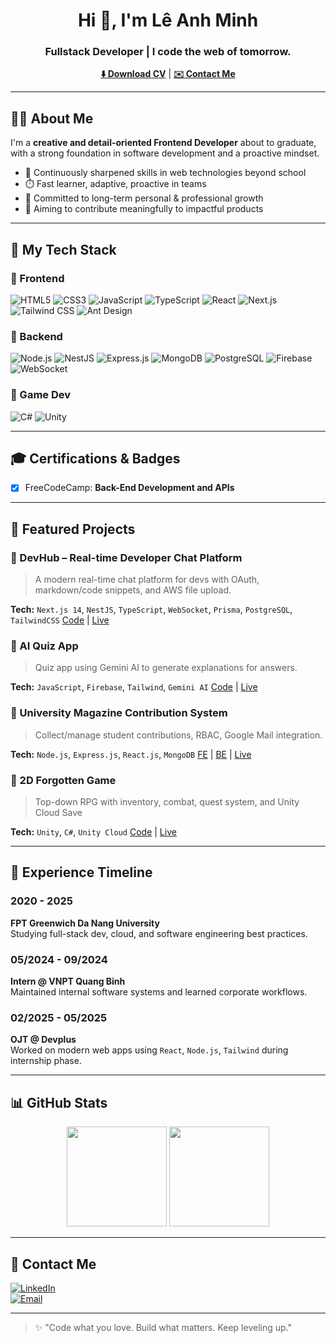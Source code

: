 <h1 align="center">Hi 👋, I'm Lê Anh Minh</h1>
<h3 align="center">Fullstack Developer | I code the web of tomorrow.</h3>

<p align="center">
  <a href="https://your-link-cv.com"><strong>⬇️ Download CV</strong></a> |
  <a href="mailto:your@email.com"><strong>✉️ Contact Me</strong></a>
</p>

---

## 🙋‍♂️ About Me

I'm a **creative and detail-oriented Frontend Developer** about to graduate, with a strong foundation in software development and a proactive mindset.

- 🌟 Continuously sharpened skills in web technologies beyond school
- ⏱️ Fast learner, adaptive, proactive in teams
- 🌟 Committed to long-term personal & professional growth
- 🚀 Aiming to contribute meaningfully to impactful products

---

## 💪 My Tech Stack

### 🔹 Frontend
![HTML5](https://img.shields.io/badge/-HTML5-black?style=flat-square&logo=html5)
![CSS3](https://img.shields.io/badge/-CSS3-black?style=flat-square&logo=css3)
![JavaScript](https://img.shields.io/badge/-JavaScript-black?style=flat-square&logo=javascript)
![TypeScript](https://img.shields.io/badge/-TypeScript-black?style=flat-square&logo=typescript)
![React](https://img.shields.io/badge/-React-black?style=flat-square&logo=react)
![Next.js](https://img.shields.io/badge/-Next.js-black?style=flat-square&logo=next.js)
![Tailwind CSS](https://img.shields.io/badge/-TailwindCSS-black?style=flat-square&logo=tailwind-css)
![Ant Design](https://img.shields.io/badge/-AntDesign-black?style=flat-square&logo=ant-design)

### 🔹 Backend
![Node.js](https://img.shields.io/badge/-Node.js-black?style=flat-square&logo=node.js)
![NestJS](https://img.shields.io/badge/-NestJS-black?style=flat-square&logo=nestjs)
![Express.js](https://img.shields.io/badge/-Express.js-black?style=flat-square&logo=express)
![MongoDB](https://img.shields.io/badge/-MongoDB-black?style=flat-square&logo=mongodb)
![PostgreSQL](https://img.shields.io/badge/-PostgreSQL-black?style=flat-square&logo=postgresql)
![Firebase](https://img.shields.io/badge/-Firebase-black?style=flat-square&logo=firebase)
![WebSocket](https://img.shields.io/badge/-WebSocket-black?style=flat-square&logo=socket.io)

### 🔹 Game Dev
![C#](https://img.shields.io/badge/-C%23-black?style=flat-square&logo=c-sharp)
![Unity](https://img.shields.io/badge/-Unity-black?style=flat-square&logo=unity)

---

## 🎓 Certifications & Badges
- [x] FreeCodeCamp: **Back-End Development and APIs**

---

## 🎨 Featured Projects

### 🚀 DevHub – Real-time Developer Chat Platform
> A modern real-time chat platform for devs with OAuth, markdown/code snippets, and AWS file upload.

**Tech:** `Next.js 14`, `NestJS`, `TypeScript`, `WebSocket`, `Prisma`, `PostgreSQL`, `TailwindCSS`
[Code]() | [Live]()

### 🧠 AI Quiz App
> Quiz app using Gemini AI to generate explanations for answers.

**Tech:** `JavaScript`, `Firebase`, `Tailwind`, `Gemini AI`
[Code]() | [Live]()

### 🏫 University Magazine Contribution System
> Collect/manage student contributions, RBAC, Google Mail integration.

**Tech:** `Node.js`, `Express.js`, `React.js`, `MongoDB`
[FE]() | [BE]() | [Live]()

### 🔮 2D Forgotten Game
> Top-down RPG with inventory, combat, quest system, and Unity Cloud Save

**Tech:** `Unity`, `C#`, `Unity Cloud`
[Code]() | [Live]()

---

## 📅 Experience Timeline

### 2020 - 2025
**FPT Greenwich Da Nang University**  
Studying full-stack dev, cloud, and software engineering best practices.

### 05/2024 - 09/2024
**Intern @ VNPT Quang Binh**  
Maintained internal software systems and learned corporate workflows.

### 02/2025 - 05/2025
**OJT @ Devplus**  
Worked on modern web apps using `React`, `Node.js`, `Tailwind` during internship phase.

---

## 📊 GitHub Stats
<p align="center">
  <img src="https://github-readme-stats.vercel.app/api?username=anhminhdev&show_icons=true&theme=radical" height="160px" />
  <img src="https://github-readme-streak-stats.herokuapp.com/?user=anhminhdev&theme=radical" height="160px" />
</p>

---

## 💌 Contact Me

[![LinkedIn](https://img.shields.io/badge/-LinkedIn-blue?style=flat-square&logo=linkedin&logoColor=white)](https://www.linkedin.com/in/your-link-here/)  
[![Email](https://img.shields.io/badge/-Email-red?style=flat-square&logo=gmail&logoColor=white)](mailto:your@email.com)

---

> ✨ "Code what you love. Build what matters. Keep leveling up."

